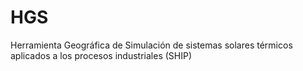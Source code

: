 # HGS
Herramienta Geográfica de Simulación de sistemas solares térmicos aplicados a los procesos industriales (SHIP)
